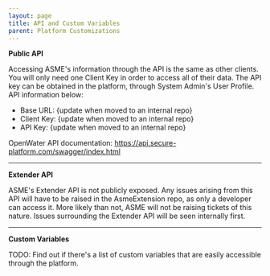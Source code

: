 ```yaml
---
layout: page
title: API and Custom Variables
parent: Platform Customizations
---
```


**Public API**

Accessing ASME's information through the API is the same as other clients. You will only need one Client Key in order to access all of their data. The API key can be obtained in the platform, through System Admin's User Profile. API information below:

- Base URL: {update when moved to an internal repo}
- Client Key: {update when moved to an internal repo}
- API Key: {update when moved to an internal repo}

OpenWater API documentation: https://api.secure-platform.com/swagger/index.html

---

**Extender API**

ASME's Extender API is not publicly exposed. Any issues arising from this API will have to be raised in the AsmeExtension repo, as only a developer can access it. More likely than not, ASME will not be raising tickets of this nature. Issues surrounding the Extender API will be seen internally first.

---

**Custom Variables**

TODO: Find out if there's a list of custom variables that are easily accessible through the platform.
